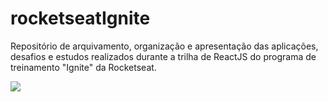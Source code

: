 # rocketseatIgnite

Repositório de arquivamento, organização e apresentação das aplicações, desafios e estudos realizados durante a trilha de ReactJS do programa de treinamento "Ignite" da Rocketseat.

<img src="https://user-images.githubusercontent.com/3237047/85951609-9064fa80-b93a-11ea-8838-3cb34355e30a.png" />
